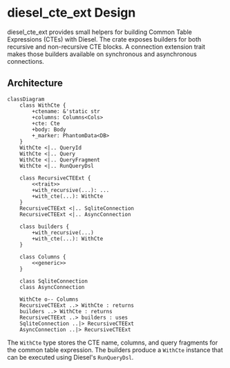 # diesel_cte_ext Design

diesel_cte_ext provides small helpers for building Common Table Expressions
(CTEs) with Diesel. The crate exposes builders for both recursive and
non-recursive CTE blocks. A connection extension trait makes those builders
available on synchronous and asynchronous connections.

## Architecture

```mermaid
classDiagram
    class WithCte {
        +ctename: &'static str
        +columns: Columns<Cols>
        +cte: Cte
        +body: Body
        +_marker: PhantomData<DB>
    }
    WithCte <|.. QueryId
    WithCte <|.. Query
    WithCte <|.. QueryFragment
    WithCte <|.. RunQueryDsl

    class RecursiveCTEExt {
        <<trait>>
        +with_recursive(...): ...
        +with_cte(...): WithCte
    }
    RecursiveCTEExt <|.. SqliteConnection
    RecursiveCTEExt <|.. AsyncConnection

    class builders {
        +with_recursive(...)
        +with_cte(...): WithCte
    }

    class Columns {
        <<generic>>
    }

    class SqliteConnection
    class AsyncConnection

    WithCte o-- Columns
    RecursiveCTEExt ..> WithCte : returns
    builders ..> WithCte : returns
    RecursiveCTEExt ..> builders : uses
    SqliteConnection ..|> RecursiveCTEExt
    AsyncConnection ..|> RecursiveCTEExt
```

The `WithCte` type stores the CTE name, columns, and query fragments for the
common table expression. The builders produce a `WithCte` instance that can be
executed using Diesel's `RunQueryDsl`.
